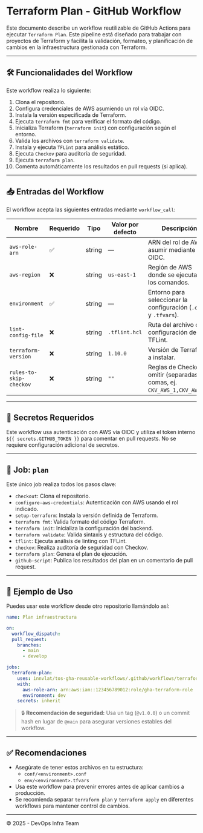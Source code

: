 
# Terraform Plan - GitHub Workflow

Este documento describe un workflow reutilizable de GitHub Actions para ejecutar `Terraform Plan`. Este pipeline está diseñado para trabajar con proyectos de Terraform y facilita la validación, formateo, y planificación de cambios en la infraestructura gestionada con Terraform.

---

## 🛠 Funcionalidades del Workflow

Este workflow realiza lo siguiente:

1. Clona el repositorio.
2. Configura credenciales de AWS asumiendo un rol vía OIDC.
3. Instala la versión especificada de Terraform.
4. Ejecuta `terraform fmt` para verificar el formato del código.
5. Inicializa Terraform (`terraform init`) con configuración según el entorno.
6. Valida los archivos con `terraform validate`.
7. Instala y ejecuta `TFLint` para análisis estático.
8. Ejecuta `Checkov` para auditoría de seguridad.
9. Ejecuta `terraform plan`.
10. Comenta automáticamente los resultados en pull requests (si aplica).

---

## 📥 Entradas del Workflow

El workflow acepta las siguientes entradas mediante `workflow_call`:

| Nombre                  | Requerido | Tipo   | Valor por defecto | Descripción                                                                 |
|-------------------------|-----------|--------|--------------------|-----------------------------------------------------------------------------|
| `aws-role-arn`          | ✅        | string | —                  | ARN del rol de AWS a asumir mediante OIDC.                                 |
| `aws-region`            | ❌        | string | `us-east-1`        | Región de AWS donde se ejecutarán los comandos.                            |
| `environment`           | ✅        | string | —                  | Entorno para seleccionar la configuración (`.conf` y `.tfvars`).           |
| `lint-config-file`      | ❌        | string | `.tflint.hcl`      | Ruta del archivo de configuración de TFLint.                               |
| `terraform-version`     | ❌        | string | `1.10.0`           | Versión de Terraform a instalar.                                           |
| `rules-to-skip-checkov` | ❌        | string | `""`               | Reglas de Checkov a omitir (separadas por comas, ej. `CKV_AWS_1,CKV_AWS_2`).|

---

## 🔐 Secretos Requeridos

Este workflow usa autenticación con AWS vía OIDC y utiliza el token interno `${{ secrets.GITHUB_TOKEN }}` para comentar en pull requests. No se requiere configuración adicional de secretos.

---

## 🧪 Job: `plan`

Este único job realiza todos los pasos clave:

- `checkout`: Clona el repositorio.
- `configure-aws-credentials`: Autenticación con AWS usando el rol indicado.
- `setup-terraform`: Instala la versión definida de Terraform.
- `terraform fmt`: Valida formato del código Terraform.
- `terraform init`: Inicializa la configuración del backend.
- `terraform validate`: Valida sintaxis y estructura del código.
- `tflint`: Ejecuta análisis de linting con TFLint.
- `checkov`: Realiza auditoría de seguridad con Checkov.
- `terraform plan`: Genera el plan de ejecución.
- `github-script`: Publica los resultados del plan en un comentario de pull request.

---

## 🚀 Ejemplo de Uso

Puedes usar este workflow desde otro repositorio llamándolo así:

```yaml
name: Plan infraestructura

on:
  workflow_dispatch:
  pull_request:
    branches:
      - main
      - develop

jobs:
  terraform-plan:
    uses: innvlat/tos-gha-reusable-workflows/.github/workflows/terraform-plan.yaml@main
    with:
      aws-role-arn: arn:aws:iam::123456789012:role/gha-terraform-role
      environment: dev
    secrets: inherit
```
> 🔒 **Recomendación de seguridad:** Usa un tag (`@v1.0.0`) o un commit hash en lugar de `@main` para asegurar versiones estables del workflow.


---

## ✅ Recomendaciones

- Asegúrate de tener estos archivos en tu estructura:
  - `conf/<environment>.conf`
  - `env/<environment>.tfvars`
- Usa este workflow para prevenir errores antes de aplicar cambios a producción.
- Se recomienda separar `terraform plan` y `terraform apply` en diferentes workflows para mantener control de cambios.

---

© 2025 - DevOps Infra Team